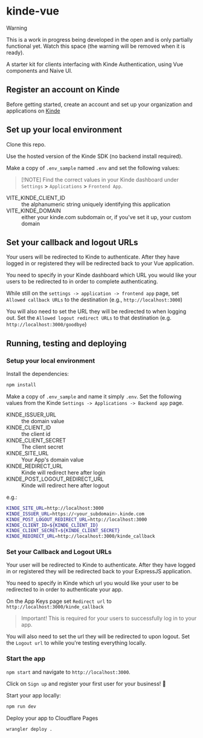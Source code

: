 # kinde-vue

> [!WARNING]
> This is a work in progress being developed in the open and is only partially
functional yet.  Watch this space (the warning will be removed when it is ready).

A starter kit for clients interfacing with Kinde Authentication,
using Vue components and Naive UI.

## Register an account on Kinde

Before getting started, create an account and set up your organization and
applications on [Kinde](https://app.kinde.com/register)

## Set up your local environment

Clone this repo.

Use the hosted version of the Kinde SDK (no backend install required).

Make a copy of `.env_sample` named `.env` and set the following values:

> [!NOTE] Find the correct values in your Kinde dashboard under\
> `Settings` **&gt;** `Applications` **&gt;** `Frontend App`.

<dt>VITE_KINDE_CLIENT_ID</dt>
  <dd>the alphanumeric string uniquely identifying this application</dd>

<dt>VITE_KINDE_DOMAIN</dt>
  <dd>either your kinde.com subdomain or, if you've set it up, your custom domain</dd>


## Set your callback and logout URLs

Your users will be redirected to Kinde to authenticate.  After they have logged
in or registered they will be redirected back to your Vue application.

You need to specify in your Kinde dashboard which URL you would like your users
to be redirected to in order to complete authenticating.

While still on the `settings -> application -> frontend app` page, set
`Allowed callback URLs` to the destination (e.g., `http://localhost:3000`)

You will also need to set the URL they will be redirected to when logging out.
Set the `Allowed logout redirect URLs` to that destination (e.g. `http://localhost:3000/goodbye`)

## Running, testing and deploying

### Setup your local environment

Install the dependencies:

   ```bash
   npm install
   ```

Make a copy of `.env_sample` and name it simply `.env`. Set the following values
from the Kinde `Settings -> Applications -> Backend app` page.

<dt>KINDE_ISSUER_URL</dt>
  <dd>the domain value</dd>

<dt>KINDE_CLIENT_ID</dt>
  <dd>the client id</dd>

<dt>KINDE_CLIENT_SECRET</dt>
  <dd>The client secret</dd>

<dt>KINDE_SITE_URL</dt>
  <dd>Your App's domain value</dd>

<dt>KINDE_REDIRECT_URL</dt>
  <dd>Kinde will redirect here after login</dd>

<dt>KINDE_POST_LOGOUT_REDIRECT_URL</dt>
  <dd>Kinde will redirect here after logout</dd>

e.g.:

```sh
KINDE_SITE_URL=http://localhost:3000
KINDE_ISSUER_URL=https://<your_subdomain>.kinde.com
KINDE_POST_LOGOUT_REDIRECT_URL=http://localhost:3000
KINDE_CLIENT_ID=${KINDE_CLIENT_ID}
KINDE_CLIENT_SECRET=${KINDE_CLIENT_SECRET}
KINDE_REDIRECT_URL=http://localhost:3000/kinde_callback
```

### Set your Callback and Logout URLs

Your user will be redirected to Kinde to authenticate.  After they have logged
in or registered they will be redirected back to your ExpressJS application.

You need to specify in Kinde which url you would like your user to be redirected
to in order to authenticate your app.

On the App Keys page set `Redirect url` to `http://localhost:3000/kinde_callback`

> Important! This is required for your users to successfully log in to your app.

You will also need to set the url they will be redirected to upon logout. Set the
`Logout url` to [](http://localhost:3000) while you're testing everything locally.

### Start the app

`npm start` and navigate to `http://localhost:3000`.

Click on `Sign up` and register your first user for your business! 🚀


Start your app locally:

```sh
npm run dev
```

Deploy your app to Cloudflare Pages

```sh
wrangler deploy .
```

